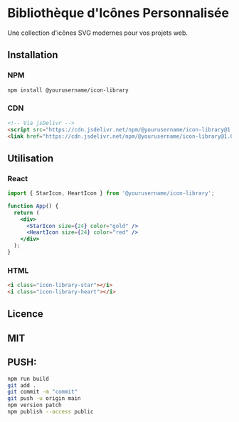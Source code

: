 # Bibliothèque d'Icônes Personnalisée

Une collection d'icônes SVG modernes pour vos projets web.

## Installation

### NPM
```bash
npm install @yourusername/icon-library
```

### CDN
```html
<!-- Via jsDelivr -->
<script src="https://cdn.jsdelivr.net/npm/@yourusername/icon-library@1.0.0/dist/index.umd.js"></script>
<link href="https://cdn.jsdelivr.net/npm/@yourusername/icon-library@1.0.0/dist/style.css" rel="stylesheet">
```

## Utilisation

### React
```jsx
import { StarIcon, HeartIcon } from '@yourusername/icon-library';

function App() {
  return (
    <div>
      <StarIcon size={24} color="gold" />
      <HeartIcon size={24} color="red" />
    </div>
  );
}
```

### HTML
```html
<i class="icon-library-star"></i>
<i class="icon-library-heart"></i>
```

## Licence

MIT
-------
## PUSH:

```bash
npm run build
git add .
git commit -m "commit"
git push -u origin main
npm version patch
npm publish --access public